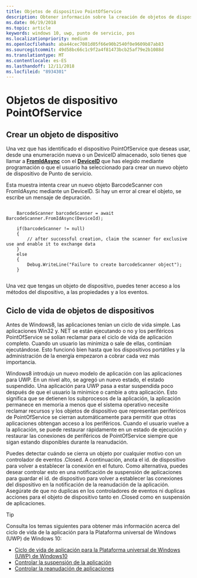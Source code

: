 ```yaml
---
title: Objetos de dispositivo PointOfService
description: Obtener información sobre la creación de objetos de dispositivo PointOfService
ms.date: 06/19/2018
ms.topic: article
keywords: windows 10, uwp, punto de servicio, pos
ms.localizationpriority: medium
ms.openlocfilehash: aba44cec7081d05f66e90b2540f0e9609b87ab83
ms.sourcegitcommit: 49d58bc66c1c9f2a4f81473bcb25af79e2b1088d
ms.translationtype: MT
ms.contentlocale: es-ES
ms.lasthandoff: 12/11/2018
ms.locfileid: "8934301"
---
```

# <a name="pointofservice-device-objects"></a>Objetos de dispositivo PointOfService

## <a name="creating-a-device-object"></a>Crear un objeto de dispositivo
Una vez que has identificado el dispositivo PointOfService que deseas usar, desde una enumeración nueva o un DeviceID almacenado, solo tienes que llamar a [**FromIdAsync**](https://docs.microsoft.com/uwp/api/windows.devices.pointofservice.barcodescanner.fromidasync) con el [**DeviceID**](https://docs.microsoft.com/uwp/api/windows.devices.enumeration.deviceinformation.id) que has elegido mediante programación o que el usuario ha seleccionado para crear un nuevo objeto de dispositivo de Punto de servicio.

Esta muestra intenta crear un nuevo objeto BarcodeScanner con FromIdAsync mediante un DeviceID. Si hay un error al crear el objeto, se escribe un mensaje de depuración.

```Csharp

    BarcodeScanner barcodeScanner = await BarcodeScanner.FromIdAsync(DeviceId);

    if(barcodeScanner != null)
    {
        // after successful creation, claim the scanner for exclusive use and enable it to exchange data
    }
    else
    {
        Debug.WriteLine("Failure to create barcodeScanner object");
    }
    
```

Una vez que tengas un objeto de dispositivo, puedes tener acceso a los métodos del dispositivo, a las propiedades y a los eventos.  

## <a name="device-object-lifecycle"></a>Ciclo de vida de objetos de dispositivos
Antes de Windows8, las aplicaciones tenían un ciclo de vida simple. Las aplicaciones Win32 y. NET se están ejecutando o no y los periféricos PointOfService se solían reclamar para el ciclo de vida de aplicación completo. Cuando un usuario las minimiza o sale de ellas, continúan ejecutándose. Esto funcionó bien hasta que los dispositivos portátiles y la administración de la energía empezaron a cobrar cada vez más importancia.

Windows8 introdujo un nuevo modelo de aplicación con las aplicaciones para UWP. En un nivel alto, se agregó un nuevo estado, el estado suspendido. Una aplicación para UWP pasa a estar suspendida poco después de que el usuario la minimice o cambie a otra aplicación. Esto significa que se detienen los subprocesos de la aplicación, la aplicación permanece en memoria a menos que el sistema operativo necesite reclamar recursos y los objetos de dispositivo que representan periféricos de PointOfService se cierran automáticamente para permitir que otras aplicaciones obtengan acceso a los periféricos. Cuando el usuario vuelve a la aplicación, se puede restaurar rápidamente en un estado de ejecución y restaurar las conexiones de periféricos de PointOfService siempre que sigan estando disponibles durante la reanudación.

Puedes detectar cuándo se cierra un objeto por cualquier motivo con un controlador de eventos <DeviceObject>.Closed. A continuación, anota el id. de dispositivo para volver a establecer la conexión en el futuro.   Como alternativa, puedes desear controlar esto en una notificación de suspensión de aplicaciones para guardar el id. de dispositivo para volver a establecer las conexiones del dispositivo en la notificación de la reanudación de la aplicación.  Asegúrate de que no duplicas en los controladores de eventos ni duplicas acciones para el objeto de dispositivo tanto en <DeviceObject>.Closed como en suspensión de aplicaciones.

> [!TIP]
> Consulta los temas siguientes para obtener más información acerca del ciclo de vida de la aplicación para la Plataforma universal de Windows (UWP) de Windows 10:
> - [Ciclo de vida de aplicación para la Plataforma universal de Windows (UWP) de Windows10](../launch-resume/app-lifecycle.md)
> - [Controlar la suspensión de la aplicación](../launch-resume/suspend-an-app.md)
> - [Controlar la reanudación de aplicaciones](../launch-resume/resume-an-app.md)
